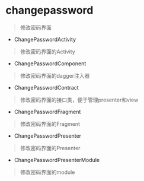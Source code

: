 # changepassword
> 修改密码界面

- ChangePasswordActivity
> 修改密码界面的Activity

- ChangePasswordComponent
> 修改密码界面的dagger注入器

- ChangePasswordContract
> 修改密码界面的接口类，便于管理presenter和view

- ChangePasswordFragment
> 修改密码界面的Fragment

- ChangePasswordPresenter
> 修改密码界面的Presenter

- ChangePasswordPresenterModule
> 修改密码界面的module

